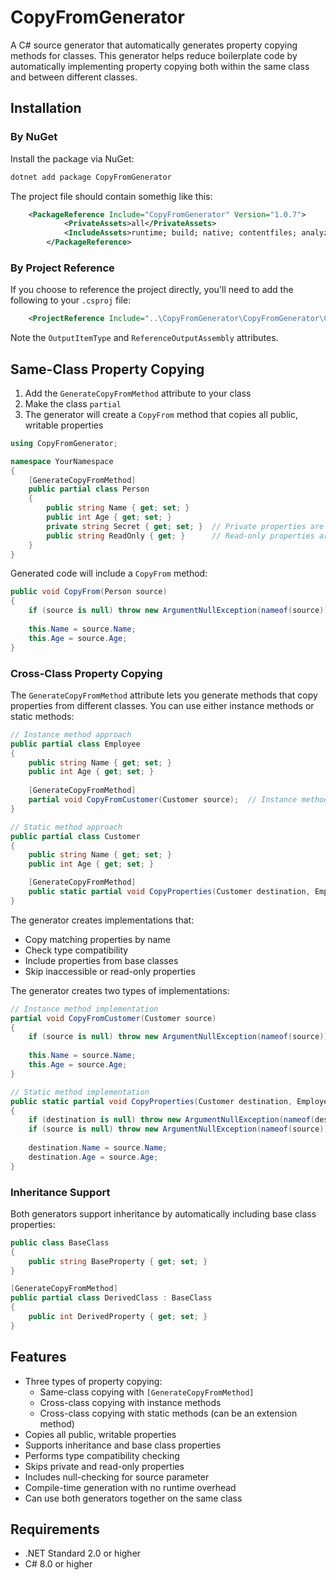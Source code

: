 # CopyFromGenerator

A C# source generator that automatically generates property copying methods for classes. This generator helps reduce boilerplate code by automatically implementing property copying both within the same class and between different classes.

## Installation

### By NuGet

Install the package via NuGet:

```sh
dotnet add package CopyFromGenerator
```

The project file should contain somethig like this:
```xml
	<PackageReference Include="CopyFromGenerator" Version="1.0.7">
			<PrivateAssets>all</PrivateAssets>
			<IncludeAssets>runtime; build; native; contentfiles; analyzers; buildtransitive</IncludeAssets>
		</PackageReference>
```

### By Project Reference
If you choose to reference the project directly, you'll need to add the following to your `.csproj` file:

```xml
    <ProjectReference Include="..\CopyFromGenerator\CopyFromGenerator\CopyFromGenerator.csproj" OutputItemType="Analyzer" ReferenceOutputAssembly="true" />
```        

Note the `OutputItemType` and `ReferenceOutputAssembly` attributes.

## Same-Class Property Copying

1. Add the `GenerateCopyFromMethod` attribute to your class
2. Make the class `partial`
3. The generator will create a `CopyFrom` method that copies all public, writable properties

```csharp
using CopyFromGenerator;

namespace YourNamespace
{
    [GenerateCopyFromMethod]
    public partial class Person
    {
        public string Name { get; set; }
        public int Age { get; set; }
        private string Secret { get; set; }  // Private properties are skipped
        public string ReadOnly { get; }      // Read-only properties are skipped
    }
}
```

Generated code will include a `CopyFrom` method:

```csharp
public void CopyFrom(Person source)
{
    if (source is null) throw new ArgumentNullException(nameof(source));
    
    this.Name = source.Name;
    this.Age = source.Age;
}
```

### Cross-Class Property Copying

The `GenerateCopyFromMethod` attribute lets you generate methods that copy properties from different classes. You can use either instance methods or static methods:

```csharp
// Instance method approach
public partial class Employee
{
    public string Name { get; set; }
    public int Age { get; set; }
    
    [GenerateCopyFromMethod]
    partial void CopyFromCustomer(Customer source);  // Instance method with one parameter
}

// Static method approach
public partial class Customer
{
    public string Name { get; set; }
    public int Age { get; set; }

    [GenerateCopyFromMethod]
    public static partial void CopyProperties(Customer destination, Employee source);  // Static method with two parameters
}
```

The generator creates implementations that:
- Copy matching properties by name
- Check type compatibility
- Include properties from base classes
- Skip inaccessible or read-only properties

The generator creates two types of implementations:

```csharp
// Instance method implementation
partial void CopyFromCustomer(Customer source)
{
    if (source is null) throw new ArgumentNullException(nameof(source));
    
    this.Name = source.Name;
    this.Age = source.Age;
}

// Static method implementation
public static partial void CopyProperties(Customer destination, Employee source)
{
    if (destination is null) throw new ArgumentNullException(nameof(destination));
    if (source is null) throw new ArgumentNullException(nameof(source));
    
    destination.Name = source.Name;
    destination.Age = source.Age;
}
```

### Inheritance Support

Both generators support inheritance by automatically including base class properties:

```csharp
public class BaseClass
{
    public string BaseProperty { get; set; }
}

[GenerateCopyFromMethod]
public partial class DerivedClass : BaseClass
{
    public int DerivedProperty { get; set; }
}
```

## Features

- Three types of property copying:
  - Same-class copying with `[GenerateCopyFromMethod]`
  - Cross-class copying with instance methods
  - Cross-class copying with static methods (can be an extension method)
- Copies all public, writable properties
- Supports inheritance and base class properties
- Performs type compatibility checking
- Skips private and read-only properties
- Includes null-checking for source parameter
- Compile-time generation with no runtime overhead
- Can use both generators together on the same class

## Requirements

- .NET Standard 2.0 or higher
- C# 8.0 or higher
